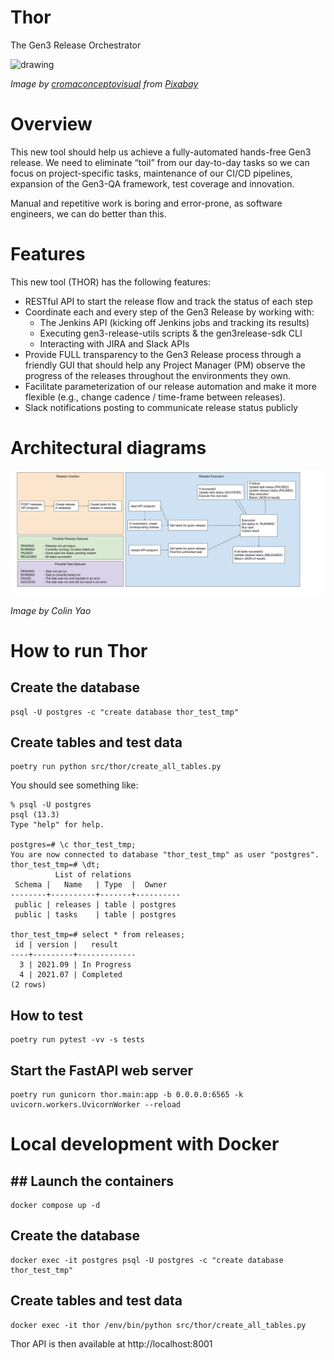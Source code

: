 # Thor
The Gen3 Release Orchestrator

<img src="./images/logo.png" alt="drawing" width="250"/>

_Image by [cromaconceptovisual](https://pixabay.com/users/cromaconceptovisual-4595909) from [Pixabay](https://pixabay.com/?utm_source=link-attribution&amp;utm_medium=referral&amp;utm_campaign=image&amp;utm_content=4898879)_

# Overview

This new tool should help us achieve a fully-automated hands-free Gen3 release. We need to eliminate “toil” from our day-to-day tasks so we can focus on project-specific tasks, maintenance of our CI/CD pipelines, expansion of the Gen3-QA framework, test coverage and innovation.

Manual and repetitive work is boring and error-prone, as software engineers, we can do better than this.


# Features

This new tool (THOR) has the following features:
* RESTful API to start the release flow and track the status of each step
* Coordinate each and every step of the Gen3 Release by working with:
  * The Jenkins API (kicking off Jenkins jobs and tracking its results)
  * Executing gen3-release-utils scripts & the gen3release-sdk CLI
  * Interacting with JIRA and Slack APIs
* Provide FULL transparency to the Gen3 Release process through a friendly GUI that should help any Project Manager (PM) observe the progress of the releases throughout the environments they own.
* Facilitate parameterization of our release automation and make it more flexible (e.g., change cadence / time-frame between releases).
* Slack notifications posting to communicate release status publicly

# Architectural diagrams

<img src="./images/diagram.png" alt="drawing" width="1250"/>

_Image by Colin Yao_

# How to run Thor

## Create the database

```
psql -U postgres -c "create database thor_test_tmp"
```

## Create tables and test data

```
poetry run python src/thor/create_all_tables.py
```

You should see something like:

```
% psql -U postgres
psql (13.3)
Type "help" for help.

postgres=# \c thor_test_tmp;
You are now connected to database "thor_test_tmp" as user "postgres".
thor_test_tmp=# \dt;
          List of relations
 Schema |   Name   | Type  |  Owner
--------+----------+-------+----------
 public | releases | table | postgres
 public | tasks    | table | postgres

thor_test_tmp=# select * from releases;
 id | version |   result
----+---------+-------------
  3 | 2021.09 | In Progress
  4 | 2021.07 | Completed
(2 rows)
```

## How to test

```
poetry run pytest -vv -s tests
```

## Start the FastAPI web server

```
poetry run gunicorn thor.main:app -b 0.0.0.0:6565 -k uvicorn.workers.UvicornWorker --reload
```

# Local development with Docker

## ## Launch the containers

```
docker compose up -d
```

## Create the database

```
docker exec -it postgres psql -U postgres -c "create database thor_test_tmp"
```

## Create tables and test data

```
docker exec -it thor /env/bin/python src/thor/create_all_tables.py
```

Thor API is then available at http://localhost:8001
